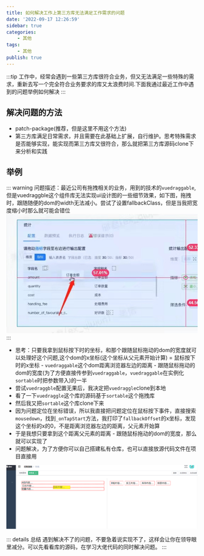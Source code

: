 ```yaml
---
title: 如何解决工作上第三方库无法满足工作需求的问题
date: '2022-09-17 12:26:59'
sidebar: true
categories:
    - 其他
tags:
    - 其他
publish: true
---
```


:::tip
工作中，经常会遇到一些第三方库很符合业务，但又无法满足一些特殊的需求，重新去写一个完全符合业务要求的库又太浪费时间.下面我通过最近工作中遇到的问题举例如何解决
:::

## 解决问题的方法
+ patch-package(推荐，但是这里不用这个方法)
+ 第三方库满足日常需求，并且需要在此基础上扩展，自行维护。思考特殊需求是否能够实现，能实现而第三方库又很符合，那么就把第三方库源码clone下来分析和实践

## 举例
::: warning
问题描述：最近公司有拖拽相关的业务，用到的技术的`vuedraggable`,但是vuedraggble这个组件库无法实现ui设计图的一些细节效果，如下图，拖拽时，跟随随便的dom的width无法减小。尝试了设置fallbackClass，但是当我把宽度缩小时那么就可能会错位<br />
![](/imgs/other/other1.jpeg)
:::

+ 思考：只要我拿到鼠标按下时的坐标，和那个跟随鼠标拖动的dom的宽度就可以处理好这个问题,这个dom的x坐标(这个坐标从父元素开始计算) = 鼠标按下时的x坐标 - `vuedraggable`这个dom距离浏览器左边的距离 - 跟随鼠标拖动的dom的宽度(为了方便直接传参到`vuedraggable`，`vuedraggable`在实例化`sortable`时把参数带入)的一半
+ 尝试`vuedraggble`配置无果后，我决定把`vuedraggle`clone到本地
+ 看了一下`vuedraggle`这个库的源码基于`sortable`这个拖拽库
+ 然后我又把`sortable`这个库clone下来
+ 因为问题定位在坐标错误，所以我直接把问题定位在鼠标按下事件，直接搜索`mousedown`，找到`_onTapStart`方法，我打印了`fallbackOffset`的x坐标，发现这个坐标的x的0，不是距离浏览器左边的距离，父元素开始算
+ 于是我想只要拿到这个距离父元素的距离 - 跟随鼠标拖动的dom的宽度，那么就可以实现了
+ 问题解决，为了方便你可以自己搭建私有仓库，也可以直接放源代码文件在项目直接用
  
![](/imgs/other/other2.png)

::: details 总结
遇到解决不了的问题，不要急着说实现不了，这样会让你在领导眼里减分。可以先看看库的源码，在学习大佬代码的同时解决问题。
:::

